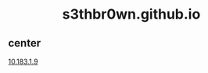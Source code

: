 <style> 
h1{
  text-align: center;
  
}
h2 {
  text-align: left;


}
</style>
<h1> s3thbr0wn.github.io </h1>
<h2> center </h2>
<a href = 'https://10.183.1.9/'> 10.183.1.9 </a>
